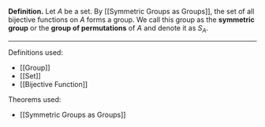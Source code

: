 **Definition.** Let $A$ be a set. By [[Symmetric Groups as Groups]], the set of all bijective functions on $A$ forms a group. We call this group as the **symmetric group** or the **group of permutations** of $A$ and denote it as $S_{A}$.
***
Definitions used:
- [[Group]]
- [[Set]]
- [[Bijective Function]]

Theorems used:
- [[Symmetric Groups as Groups]]